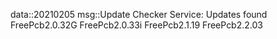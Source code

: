 data::20210205
msg::Update Checker Service:
Updates found
FreePcb2.0.32G
FreePcb2.0.33i
FreePcb2.1.19
FreePcb2.2.03
